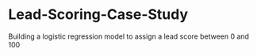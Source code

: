 # Lead-Scoring-Case-Study
Building a logistic regression model to assign a lead score between 0 and 100 
